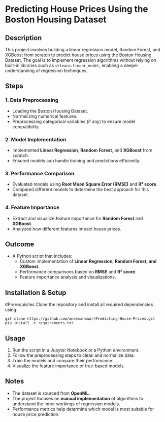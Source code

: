 # Predicting House Prices Using the Boston Housing Dataset

## Description
This project involves building a linear regression model,  Random Forest, and XGBoost from scratch to predict house prices using the Boston Housing Dataset. The goal is to implement regression algorithms without relying on built-in libraries such as `sklearn.linear_model`, enabling a deeper understanding of regression techniques.

## Steps
### 1. Data Preprocessing
- Loading the Boston Housing Dataset.
- Normalizing numerical features.
- Preprocessing categorical variables (if any) to ensure model compatibility.

### 2. Model Implementation
- Implemented **Linear Regression**, **Random Forest**, and **XGBoost** from scratch.
- Ensured models can handle training and predictions efficiently.

### 3. Performance Comparison
- Evaluated models using **Root Mean Square Error (RMSE)** and **R² score**.
- Compared different models to determine the best approach for this dataset.

### 4. Feature Importance
- Extract and visualize feature importance for **Random Forest** and **XGBoost**.
- Analyzed how different features impact house prices.

## Outcome
- A Python script that includes:
  - Custom implementation of **Linear Regression, Random Forest, and XGBoost**.
  - Performance comparisons based on **RMSE** and **R² score**.
  - Feature importance analysis and visualizations.

## Installation & Setup
#Prerequisites
Clone the repository and install all required dependencies using:
```
git clone https://github.com/aneesanwaar/Predicting-House-Prices.git
pip install -r requirements.txt
```


## Usage
1. Run the script in a Jupyter Notebook or a Python environment.
2. Follow the preprocessing steps to clean and normalize data.
3. Train the models and compare their performance.
4. Visualize the feature importance of tree-based models.

## Notes
- The dataset is sourced from **OpenML**.
- The project focuses on **manual implementation** of algorithms to understand the inner workings of regression models.
- Performance metrics help determine which model is most suitable for house price prediction.



